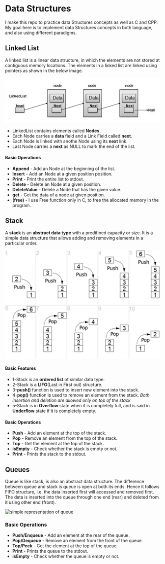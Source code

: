 # Data Structures
I make this repo to practice data Structures concepts as well as C and CPP.
My goal here is to implement data Structures concepts in both language, and also using
different paradigms.

## Linked List

A linked list is a linear data structure, in which the elements are not stored at contiguous
memory locations. The elements in a linked list are linked using pointers as shown in
the below image.

![linked list representation](media/dsa_linkedlist.jpg)

- LinkedList contains elements called **Nodes**.
- Each Node carries a **data** field and a Link Field called **next**.
- Each Node is linked with anothe Node using its **next** link.
- Last Node carries a **next** as NULL to mark the end of the list.

#### Basic Operations

- **Append** - Add an Node at the beginning of the list.
- **Insert** - Add an Node at a given position position.
- **Print** - Print the entire list to stdout.
- **Delete** - Delete an Node at a given position.
- **DeleteValue** - Delete a Node that has the given value.
- **get** - Get the data of a node at given position.
- **(free)** - I use Free function only in C, to free the allocated memory in the program.

## Stack
A **stack** is an **abstract data type** with a predifined capacity or size. It is a simple
data structure that allows adding and removing elements in a particular order.

![simple representation of stack](media/Stack-Data-Structure.webp)

#### Basic Features
- 1-Stack is an **ordered list** of similar data type.
- 2-Stack is a **LIFO**(Last in First out) structure.
- 3-**push()** function is used to insert new element into the stack.
- 4-**pop()** function is used to remove an element from the stack.
    _Both insertion and deletion are allowed only on top of the stack_
- 5-Stack is in **Overflow** state when it is completely full, and is said in 
  **Underflow** state if it is completely empty.

#### Basic Operations
- **Push** - Add an element at the top of the stack.
- **Pop** - Remove an element from the top of the stack.
- **Top** - Get the element at the top of the stack.
- **isEmpty** - Check whether the stack is empty or not.
- **Print** - Prints the stack to the stdout.

## Queues
Queue is like stack, is also an abstract data structure. The difference between queue and stack is queue is open at both its ends. Hence it follows FIFO structure, i.e. the data inserted first will accessed and removed first. The data is inserted into the queue through one end (rear) and deleted from it using other end (front).

![simple representation of queue](media/)

### Basic Operations
- **Push/Enqueue** - Add an element at the rear of the queue.
- **Pop/Dequeue** - Remove an element from the front of the queue.
- **Top/Peek** - Get the element at the top of the queue.
- **Print** - Prints the queue to the stdout.
- **isEmpty** - Check whether the queue is empty or not.
